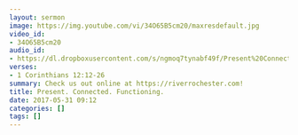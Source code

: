 ```yaml
---
layout: sermon
image: https://img.youtube.com/vi/34O65B5cm20/maxresdefault.jpg
video_id:
- 34O65B5cm20
audio_id:
- https://dl.dropboxusercontent.com/s/ngmoq7tynabf49f/Present%20Connected%20Functioning.mp3?dl=0
verses:
- 1 Corinthians 12:12-26
summary: Check us out online at https://riverrochester.com!
title: Present. Connected. Functioning.
date: 2017-05-31 09:12
categories: []
tags: []
---
```


